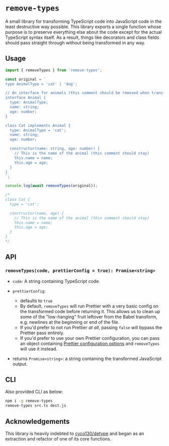 # `remove-types`

A small library for transforming TypeScript code into JavaScript code in the least destructive way possible. This library exports a single function whose purpose is to preserve everything else about the code except for the actual TypeScript syntax itself. As a result, things like decorators and class fields should pass straight through without being transformed in any way.

## Usage

```js
import { removeTypes } from 'remove-types';

const original = `
type AnimalType = 'cat' | 'dog';

// An interface for animals (this comment should be removed when transformed)
interface Animal {
  type: AnimalType;
  name: string;
  age: number;
}

class Cat implements Animal {
  type: AnimalType = 'cat';
  name: string;
  age: number;

  constructor(name: string, age: number) {
    // This is the name of the animal (this comment should stay)
    this.name = name;
    this.age = age;
  }
}
`;

console.log(await removeTypes(original));

/*
class Cat {
  type = 'cat';

  constructor(name, age) {
    // This is the name of the animal (this comment should stay)
    this.name = name;
    this.age = age;
  }
}
*/
```

## API

### `removeTypes(code, prettierConfig = true): Promise<string>`

- `code`: A string containing TypeScript code
- `prettierConfig`:

  - defaults to `true`
  - By default, `removeTypes` will run Prettier with a very basic config on the transformed code before returning it. This allows us to clean up some of the "low-hanging" fruit leftover from the Babel transform, e.g. newlines at the beginning or end of the file.
  - If you'd prefer to not run Prettier _at all_, passing `false` will bypass the Prettier pass entirely.
  - If you'd prefer to use your own Prettier configuration, you can pass an object containing [Prettier configuration options](https://prettier.io/docs/en/options.html) and `removeTypes` will use it instead.

- returns `Promise<string>`: a string containing the transformed JavaScript output.

## CLI

Also provided CLI as below:

```sh
npm i -g remove-types
remove-types src.ts dest.js
```

## Acknowledgements

This library is heavily indebted to [cyco130/detype](https://github.com/cyco130/detype) and began as an extraction and refactor of one of its core functions.

